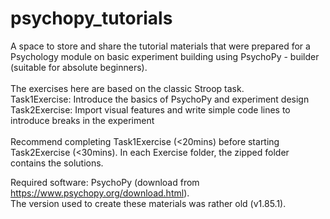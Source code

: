 # psychopy_tutorials
A space to store and share the tutorial materials that were prepared for a Psychology module on basic experiment building using PsychoPy - builder (suitable for absolute beginners).<br/>  
The exercises here are based on the classic Stroop task.<br/>
Task1Exercise: Introduce the basics of PsychoPy and experiment design <br/>
Task2Exercise: Import visual features and write simple code lines to introduce breaks in the experiment <br/>  
Recommend completing Task1Exercise (<20mins) before starting Task2Exercise (<30mins). In each Exercise folder, the zipped folder contains the solutions.

Required software: PsychoPy (download from https://www.psychopy.org/download.html). <br/>
The version used to create these materials was rather old (v1.85.1).
